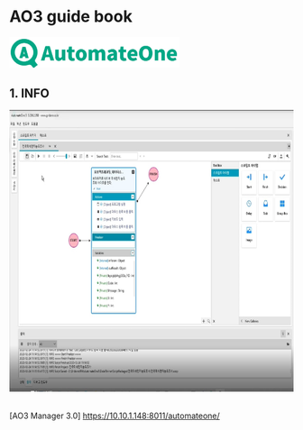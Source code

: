 # AO3 guide book 
<img src="public\img\ao3 full img.jpg?raw=true" width="60%"> 

## 1. INFO
<div align="center"><img src="/public/img/info2.jpg?raw=true" height=500 width="700"></div>

<br>

[AO3 Manager 3.0] https://10.10.1.148:8011/automateone/


